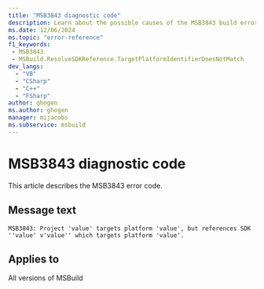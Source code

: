 ```yaml
---
title: "MSB3843 diagnostic code"
description: Learn about the possible causes of the MSB3843 build error, and get troubleshooting tips.
ms.date: 12/06/2024
ms.topic: "error-reference"
f1_keywords:
 - MSB3843
 - MSBuild.ResolveSDKReference.TargetPlatformIdentifierDoesNotMatch
dev_langs:
  - "VB"
  - "CSharp"
  - "C++"
  - "FSharp"
author: ghogen
ms.author: ghogen
manager: mijacobs
ms.subservice: msbuild
---
```


# MSB3843 diagnostic code

<!-- :::ErrorDefinitionDescription::: -->
<!-- :::editable-content name="introDescription"::: -->
This article describes the MSB3843 error code.
<!-- :::editable-content-end::: -->

## Message text

`MSB3843: Project 'value' targets platform 'value', but references SDK ''value' v'value'' which targets platform 'value'.`

<!-- :::editable-content name="postOutputDescription"::: -->
<!--
{StrBegin="MSB3843: "}
-->
<!-- :::editable-content-end::: -->
<!-- :::ErrorDefinitionDescription-end::: -->

## Applies to

All versions of MSBuild
